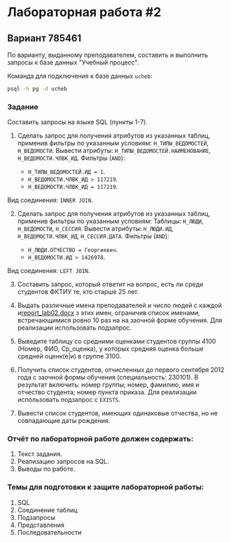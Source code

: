 # Лабораторная работа #2

## Вариант 785461

По варианту, выданному преподавателем, составить и выполнить запросы к базе данных "Учебный процесс".

Команда для подключения к базе данных `ucheb`:

```bash
psql -h pg -d ucheb
```

### Задание

Составить запросы на языке SQL (пункты 1-7).

1. Сделать запрос для получения атрибутов из указанных таблиц, применив фильтры по указанным условиям:
`Н_ТИПЫ_ВЕДОМОСТЕЙ`, `Н_ВЕДОМОСТИ`.
Вывести атрибуты: `Н_ТИПЫ_ВЕДОМОСТЕЙ.НАИМЕНОВАНИЕ`, `Н_ВЕДОМОСТИ.ЧЛВК_ИД`.
Фильтры (`AND`):

    - `Н_ТИПЫ_ВЕДОМОСТЕЙ.ИД = 1`.
    - `Н_ВЕДОМОСТИ.ЧЛВК_ИД > 117219`.
    - `Н_ВЕДОМОСТИ.ЧЛВК_ИД = 117219`.

Вид соединения: `INNER JOIN`.

2. Сделать запрос для получения атрибутов из указанных таблиц, применив фильтры по указанным условиям:
Таблицы: `Н_ЛЮДИ`, `Н_ВЕДОМОСТИ`, `Н_СЕССИЯ`.
Вывести атрибуты: `Н_ЛЮДИ.ИД`, `Н_ВЕДОМОСТИ.ЧЛВК_ИД`, `Н_СЕССИЯ.ДАТА`.
Фильтры (`AND`):

    - `Н_ЛЮДИ.ОТЧЕСТВО = Георгиевич`.
    - `Н_ВЕДОМОСТИ.ИД > 1426978`.

Вид соединения: `LEFT JOIN`.

3. Составить запрос, который ответит на вопрос, есть ли среди студентов ФКТИУ те, кто старше 25 лет.

4. Выдать различные имена преподавателей и число людей с каждой и[report_lab02.docx](https://github.com/user-attachments/files/20581000/report_lab02.docx)
з этих имен, ограничив список именами, встречающимися ровно 10 раз на на заочной форме обучения.
Для реализации использовать подзапрос.

5. Выведите таблицу со средними оценками студентов группы 4100 (Номер, ФИО, Ср_оценка), у которых средняя оценка больше средней оценк(е|и) в группе 3100.

6. Получить список студентов, отчисленных до первого сентября 2012 года с заочной формы обучения (специальность: 230101). В результат включить: номер группы; номер, фамилию, имя и отчество студента; номер пункта приказа. Для реализации использовать подзапрос с `EXISTS`.

7. Вывести список студентов, имеющих одинаковые отчества, но не совпадающие даты рождения.

### Отчёт по лабораторной работе должен содержать:

1. Текст задания.
2. Реализацию запросов на SQL.
3. Выводы по работе.

### Темы для подготовки к защите лабораторной работы:

1. SQL
2. Соединение таблиц
3. Подзапросы
4. Представления
5. Последовательности
